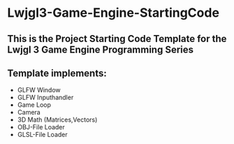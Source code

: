 # Lwjgl3-Game-Engine-StartingCode
## This is the Project Starting Code Template for the Lwjgl 3 Game Engine Programming Series

## Template implements:
* GLFW Window
* GLFW Inputhandler
* Game Loop
* Camera
* 3D Math (Matrices,Vectors)
* OBJ-File Loader
* GLSL-File Loader